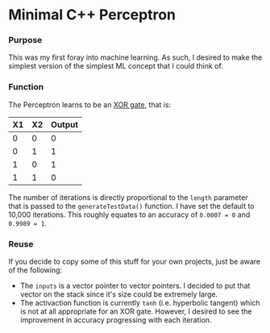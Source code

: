 # Minimal C++ Perceptron

### Purpose
This was my first foray into machine learning. As such, I desired to make the simplest version of the simplest ML concept that I could think of.

### Function
The Perceptron learns to be an [XOR gate](https://en.wikipedia.org/wiki/XOR_gate), that is:

| X1 | X2 | Output |
|---|---|---|
| 0 | 0 | 0 |
| 0 | 1 | 1 |
| 1 | 0 | 1 |
| 1 | 1 | 0 |

The number of iterations is directly proportional to the `length` parameter that is passed to the `generateTestData()` function. 
I have set the default to 10,000 iterations. This roughly equates to an accuracy of `0.0007 = 0` and `0.9989 = 1`.

### Reuse
If you decide to copy some of this stuff for your own projects, just be aware of the following:
- The `inputs` is a vector pointer to vector pointers. I decided to put that vector on the stack since it's size could be extremely large.
- The activaction function is currently `tanh` (i.e. hyperbolic tangent) which is not at all appropriate for an XOR gate. However, I desired to see the improvement in accuracy progressing with each iteration.
